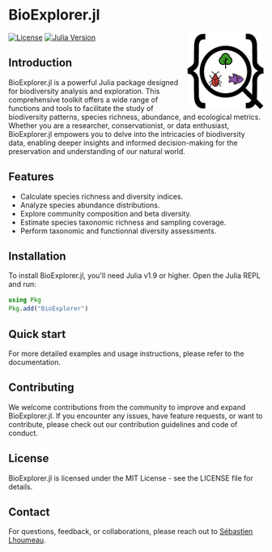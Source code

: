 # BioExplorer.jl </h1>

<img src="docs\logo_V1.png" alt="BioExplore.jl Logo" align = "right" style="padding-left:10px;" width="150"/>

[![License](https://img.shields.io/badge/License-MIT-blue.svg)](https://opensource.org/licenses/MIT)
[![Julia Version](https://img.shields.io/badge/Julia-v1.9%20%7C%20v1.9%2B-red.svg)](https://julialang.org/)

## Introduction

BioExplorer.jl is a powerful Julia package designed for biodiversity analysis and exploration. This comprehensive toolkit offers a wide range of functions and tools to facilitate the study of biodiversity patterns, species richness, abundance, and ecological metrics. Whether you are a researcher, conservationist, or data enthusiast, BioExplorer.jl empowers you to delve into the intricacies of biodiversity data, enabling deeper insights and informed decision-making for the preservation and understanding of our natural world.

## Features

- Calculate species richness and diversity indices.
- Analyze species abundance distributions.
- Explore community composition and beta diversity.
- Estimate species taxonomic richness and sampling coverage.
- Perform taxonomic and functionnal diversity assessments.

## Installation

To install BioExplorer.jl, you'll need Julia v1.9 or higher. Open the Julia REPL and run:

```julia
using Pkg
Pkg.add("BioExplorer")
```

## Quick start
For more detailed examples and usage instructions, please refer to the documentation.

## Contributing
We welcome contributions from the community to improve and expand BioExplorer.jl. If you encounter any issues, have feature requests, or want to contribute, please check out our contribution guidelines and code of conduct.

## License
BioExplorer.jl is licensed under the MIT License - see the LICENSE file for details.

## Contact
For questions, feedback, or collaborations, please reach out to [Sébastien Lhoumeau](mailto:seb.lhoumeau@gmail.com).

